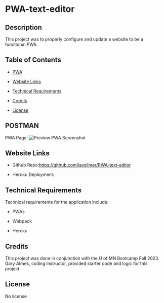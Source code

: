 # PWA-text-editor

## Description

This project was to properly configure and update a website to be a functional PWA.

## Table of Contents

- [PWA](#pwa)
- [Website Links](#websitelinks)
- [Technical Requirements](#technicalrequirements)
- [Credits](#credits)
- [License](#license)

  <a id="pwa"></a>
## POSTMAN

PWA Page:
![Preview PWA Screenshot]()


  <a id="websitelinks"></a>
## Website Links

* Github Repo:https://github.com/lavollmer/PWA-text-editor

* Heroku Deployment: 

  <a id="technicalrequirements"></a>
## Technical Requirements
Technical requirements for the application include:
* PWAs
* Webpack
* Heroku

  <a id="credits"></a>
## Credits

This project was done in conjunction with the U of MN Bootcamp Fall 2023. Gary Almes, coding instructor, provided starter code and logic for this project.

  <a id="license"></a>

## License
No license